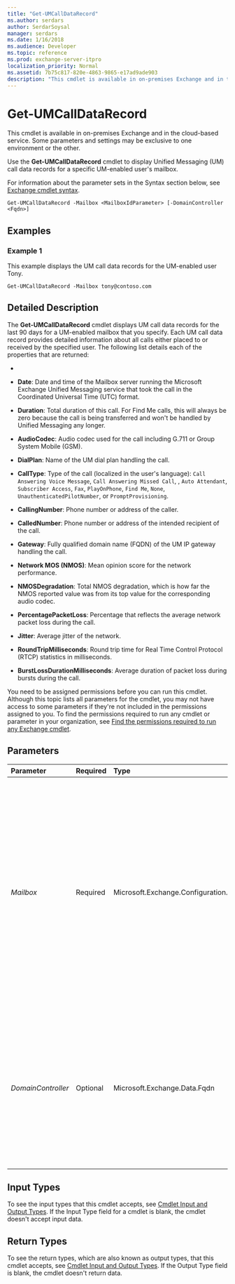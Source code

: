 ```yaml
---
title: "Get-UMCallDataRecord"
ms.author: serdars
author: SerdarSoysal
manager: serdars
ms.date: 1/16/2018
ms.audience: Developer
ms.topic: reference
ms.prod: exchange-server-itpro
localization_priority: Normal
ms.assetid: 7b75c817-820e-4863-9865-e17ad9ade903
description: "This cmdlet is available in on-premises Exchange and in the cloud-based service. Some parameters and settings may be exclusive to one environment or the other."
---
```


# Get-UMCallDataRecord

This cmdlet is available in on-premises Exchange and in the cloud-based service. Some parameters and settings may be exclusive to one environment or the other. 
  
Use the **Get-UMCallDataRecord** cmdlet to display Unified Messaging (UM) call data records for a specific UM-enabled user's mailbox.
  
For information about the parameter sets in the Syntax section below, see [Exchange cmdlet syntax](https://technet.microsoft.com/library/bb123552.aspx). 
  
```
Get-UMCallDataRecord -Mailbox <MailboxIdParameter> [-DomainController <Fqdn>]

```

## Examples
<a name="Examples"> </a>

### Example 1

This example displays the UM call data records for the UM-enabled user Tony.
  
```
Get-UMCallDataRecord -Mailbox tony@contoso.com
```

## Detailed Description
<a name="DetailedDescription"> </a>

The **Get-UMCallDataRecord** cmdlet displays UM call data records for the last 90 days for a UM-enabled mailbox that you specify. Each UM call data record provides detailed information about all calls either placed to or received by the specified user. The following list details each of the properties that are returned:
  
- 
    
- **Date**: Date and time of the Mailbox server running the Microsoft Exchange Unified Messaging service that took the call in the Coordinated Universal Time (UTC) format.
    
- **Duration**: Total duration of this call. For Find Me calls, this will always be zero because the call is being transferred and won't be handled by Unified Messaging any longer.
    
- **AudioCodec**: Audio codec used for the call including G.711 or Group System Mobile (GSM).
    
- **DialPlan**: Name of the UM dial plan handling the call.
    
- **CallType**: Type of the call (localized in the user's language): `Call Answering Voice Message`,  `Call Answering Missed Call`, ,  `Auto Attendant`,  `Subscriber Access`,  `Fax`,  `PlayOnPhone`,  `Find Me`,  `None`,  `UnauthenticatedPilotNumber`, or  `PromptProvisioning`.
    
- **CallingNumber**: Phone number or address of the caller.
    
- **CalledNumber**: Phone number or address of the intended recipient of the call.
    
- **Gateway**: Fully qualified domain name (FQDN) of the UM IP gateway handling the call.
    
- **Network MOS (NMOS)**: Mean opinion score for the network performance.
    
- **NMOSDegradation**: Total NMOS degradation, which is how far the NMOS reported value was from its top value for the corresponding audio codec.
    
- **PercentagePacketLoss**: Percentage that reflects the average network packet loss during the call.
    
- **Jitter**: Average jitter of the network.
    
- **RoundTripMilliseconds**: Round trip time for Real Time Control Protocol (RTCP) statistics in milliseconds.
    
- **BurstLossDurationMilliseconds**: Average duration of packet loss during bursts during the call.
    
You need to be assigned permissions before you can run this cmdlet. Although this topic lists all parameters for the cmdlet, you may not have access to some parameters if they're not included in the permissions assigned to you. To find the permissions required to run any cmdlet or parameter in your organization, see [Find the permissions required to run any Exchange cmdlet](https://technet.microsoft.com/library/mt432940.aspx).
  
## Parameters
<a name="DetailedDescription"> </a>

|**Parameter**|**Required**|**Type**|**Description**|
|:-----|:-----|:-----|:-----|
| _Mailbox_ <br/> |Required  <br/> |Microsoft.Exchange.Configuration.Tasks.MailboxIdParameter  <br/> | The _Mailbox_ parameter specifies the UM-enabled mailbox that UM call data records are displayed for. You can use any value that uniquely identifies the mailbox. <br/>  For example: <br/>  Name <br/>  Display name <br/>  Alias <br/>  Distinguished name (DN) <br/>  Canonical DN <br/> _\<domain name\>_\ _\<account name\>_ <br/>  Email address <br/>  GUID <br/> **LegacyExchangeDN** <br/> **SamAccountName** <br/>  User ID or user principal name (UPN) <br/> |
| _DomainController_ <br/> |Optional  <br/> |Microsoft.Exchange.Data.Fqdn  <br/> |This parameter is available only in on-premises Exchange.  <br/> The _DomainController_ parameter specifies the domain controller that's used by this cmdlet to read data from or write data to Active Directory. You identify the domain controller by its fully qualified domain name (FQDN). For example, `dc01.contoso.com`.  <br/> |
   
## Input Types
<a name="InputTypes"> </a>

To see the input types that this cmdlet accepts, see [Cmdlet Input and Output Types](http://go.microsoft.com/fwlink/p/?linkId=616387). If the Input Type field for a cmdlet is blank, the cmdlet doesn't accept input data. 
  
## Return Types
<a name="ReturnTypes"> </a>

To see the return types, which are also known as output types, that this cmdlet accepts, see [Cmdlet Input and Output Types](http://go.microsoft.com/fwlink/p/?linkId=616387). If the Output Type field is blank, the cmdlet doesn't return data. 
  

